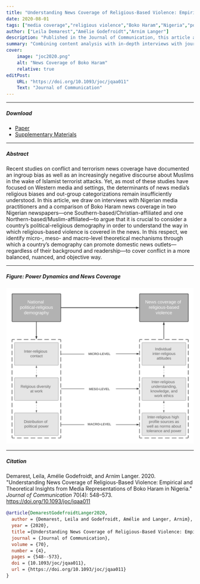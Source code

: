 ```yaml
---
title: "Understanding News Coverage of Religious-Based Violence: Empirical and Theoretical Insights from Media Representations of Boko Haram in Nigeria"
date: 2020-08-01
tags: ["media coverage","religious violence","Boko Haram","Nigeria","political communication"]
author: ["Leila Demarest","Amélie Godefroidt","Arnim Langer"]
description: "Published in the Journal of Communication, this article analyzes news coverage of Boko Haram in Nigeria to examine how media represent religious-based violence."
summary: "Combining content analysis with in-depth interviews with journalists and editors, this article shows how religious-based violence is framed, how editorial choices and professional constraints shape coverage, and what this means for our theoretical understanding of conflict coverage."
cover:
    image: "joc2020.png"
    alt: "News Coverage of Boko Haram"
    relative: true
editPost:
    URL: "https://doi.org/10.1093/joc/jqaa011"
    Text: "Journal of Communication"
---
```


---

##### Download

+ [Paper](joc2020.pdf)
+ [Supplementary Materials](https://oup.silverchair-cdn.com/oup/backfile/Content_public/Journal/joc/70/4/10.1093_joc_jqaa011/1/jqaa011_supplementary_data.zip?Expires=1759849917&Signature=OxMHmb2J7vxVluCp3wPQLNVK6fXZvxBjZZ5gxwR4SMwQDenw0yjrge6vYKlI37lxYzKFTjTyEp0rFXorMmvvy7El6ijGWT0a3VIhALmEVDQigmICLkoQY8O81mLSn~~RRulb~HzuI6AxLbr9cGfvNJKz5~0pJEO7U9m9xv-d6u9yE1cA9Q9JpSdyXRWP7EVXAdNxdorLH3kwaAgAX1B375DhUAL4SWlTzTbtcjQotweIMqzRCiKoPjUwcP3U4GiyUGpTIVPEqPYVI1kKTtNDfkAwrGWuLpBzYa7hZ-BX4guNdmjiLRfTrhzz44EIMeFXQFEqNPcNBzYBjZ3eXxEiOw__&Key-Pair-Id=APKAIE5G5CRDK6RD3PGA)
    
---

##### Abstract

Recent studies on conflict and terrorism news coverage have documented an ingroup bias as well as an increasingly negative discourse about Muslims in the wake of Islamist terrorist attacks. Yet, as most of these studies have focused on Western media and settings, the determinants of news media’s religious biases and out-group categorizations remain insufficiently understood. In this article, we draw on interviews with Nigerian media practitioners and a comparison of Boko Haram news coverage in two Nigerian newspapers—one Southern-based/Christian-affiliated and one Northern-based/Muslim-affiliated—to argue that it is crucial to consider a country’s political-religious demography in order to understand the way in which religious-based violence is covered in the news. In this respect, we identify micro-, meso- and macro-level theoretical mechanisms through which a country’s demography can promote domestic news outlets—regardless of their background and readership—to cover conflict in a more balanced, nuanced, and objective way.

---

##### Figure: Power Dynamics and News Coverage

![](joc2020.png)

---

##### Citation

Demarest, Leila, Amélie Godefroidt, and Arnim Langer. 2020. "Understanding News Coverage of Religious-Based Violence: Empirical and Theoretical Insights from Media Representations of Boko Haram in Nigeria." *Journal of Communication* 70(4): 548–573. https://doi.org/10.1093/joc/jqaa011

```BibTeX
@article{DemarestGodefroidtLanger2020,
  author = {Demarest, Leila and Godefroidt, Amélie and Langer, Arnim},
  year = {2020},
  title ={Understanding News Coverage of Religious-Based Violence: Empirical and Theoretical Insights from Media Representations of Boko Haram in Nigeria},
  journal = {Journal of Communication},
  volume = {70},
  number = {4},
  pages = {548--573},
  doi = {10.1093/joc/jqaa011},
  url = {https://doi.org/10.1093/joc/jqaa011}
}
```

